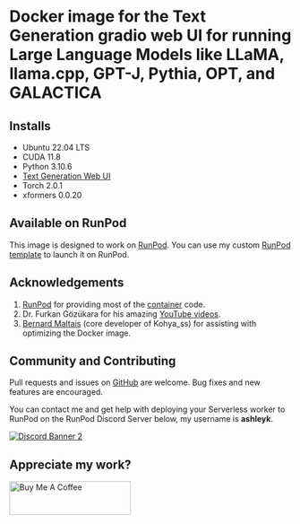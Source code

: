 # Docker image for the Text Generation gradio web UI for running Large Language Models like LLaMA, llama.cpp, GPT-J, Pythia, OPT, and GALACTICA

## Installs

* Ubuntu 22.04 LTS
* CUDA 11.8
* Python 3.10.6
* [Text Generation Web UI](
  https://github.com/oobabooga/text-generation-webui)
* Torch 2.0.1
* xformers 0.0.20

## Available on RunPod

This image is designed to work on [RunPod](https://runpod.io?ref=w18gds2n).
You can use my custom [RunPod template](
https://runpod.io/gsc?template=el5m58e1to&ref=w18gds2n)
to launch it on RunPod.

## Acknowledgements

1. [RunPod](https://runpod.io?ref=w18gds2n) for providing most
   of the [container](https://github.com/runpod/containers) code.
2. Dr. Furkan Gözükara for his amazing
   [YouTube videos](https://www.youtube.com/@SECourses/videos]).
3. [Bernard Maltais](https://github.com/bmaltais) (core developer of Kohya_ss)
   for assisting with optimizing the Docker image.

## Community and Contributing

Pull requests and issues on [GitHub](https://github.com/ashleykleynhans/text-generation-docker)
are welcome. Bug fixes and new features are encouraged.

You can contact me and get help with deploying your Serverless
worker to RunPod on the RunPod Discord Server below,
my username is **ashleyk**.

<a target="_blank" href="https://discord.gg/pJ3P2DbUUq">![Discord Banner 2](https://discordapp.com/api/guilds/912829806415085598/widget.png?style=banner2)</a>

## Appreciate my work?

<a href="https://www.buymeacoffee.com/ashleyk" target="_blank"><img src="https://cdn.buymeacoffee.com/buttons/v2/default-yellow.png" alt="Buy Me A Coffee" style="height: 60px !important;width: 217px !important;" ></a>
